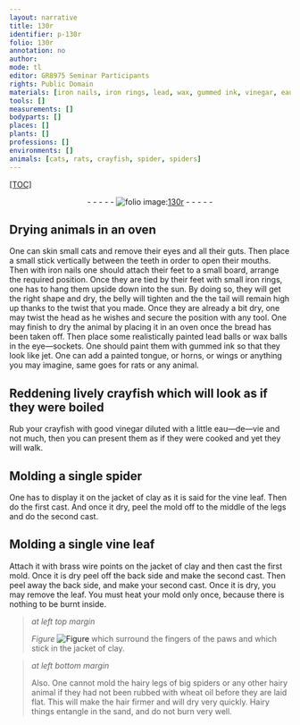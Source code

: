 ```yaml
---
layout: narrative
title: 130r
identifier: p-130r
folio: 130r
annotation: no
author:
mode: tl
editor: GR8975 Seminar Participants
rights: Public Domain
materials: [iron nails, iron rings, lead, wax, gummed ink, vinegar, eau-de-vie, clay, vine leaf, brass, wheat oil, hair]
tools: []
measurements: []
bodyparts: []
places: []
plants: []
professions: []
environments: []
animals: [cats, rats, crayfish, spider, spiders]
---
```


<p><a href="{{ site.baseurl }}/diplomatic/">[TOC]</a></p><div class="folio" align="center">- - - - - <a href="http://gallica.bnf.fr/ark:/12148/btv1b10500001g/f265.item.r=" target="_blank"><img src="https://cu-mkp.github.io/2017-workshop-edition/assets/photo-icon.png" alt="folio image: " style="display:inline-block; margin-bottom:-3px;"/>130r</a> - - - - - </div>  
  

## Drying animals in an oven

 
One can skin small <span class="al">cats</span> and remove their eyes and all their guts. Then place a small stick vertically between the teeth in order to open their mouths. Then with <span class="m">iron nails</span> one should attach their feet to a small board, arrange the required position. Once they are tied by their feet with small <span class="m">iron rings</span>, one has to hang them upside down into the sun. By doing so, they will get the right shape and dry, the belly will tighten and the the tail will remain high up thanks to the twist that you made. Once they are already a bit dry, one may twist the head as he wishes and secure the position with any tool. One may finish to dry the animal by placing it in an oven once the bread has been taken off. Then place some realistically painted <span class="m">lead</span> balls or <span class="m">wax</span> balls in the eye—sockets. One should paint them with <span class="m">gummed ink</span> so that they look like jet. One can add a painted tongue, or horns, or wings or anything you may imagine, same goes for <span class="al">rats</span> or any animal.

 
  

## Reddening lively <span class="al">crayfish</span> which will look as if they were boiled

 
Rub your <span class="al">crayfish</span> with good <span class="m">vinegar</span> diluted with a little <span class="m">eau—de—vie</span> and not much, then you can present them as if they were cooked and yet they will walk.

 
  

## Molding a single <span class="al">spider</span>

 
One has to display it on the jacket of <span class="m">clay</span> as it is said for the <span class="m">vine leaf</span>. Then do the first cast. And once it dry, peel the mold off to the middle of the legs and do the second cast.

 
  

## Molding a single <span class="m">vine leaf</span>

 
Attach it with <span class="m">brass</span> wire points on the jacket of <span class="m">clay</span> and then cast the first mold. Once it is dry peel off the back side and make the second cast. Then peel away the back side, and make your second cast. Once it is dry, you may remove the leaf. You must heat your mold only once, because there is nothing to be burnt inside.
 
> *at left top margin*
> 
> 
>   
> *Figure*
> <a href="https://drive.google.com/open?id=0B9-oNrvWdlO5cHVsNnNVQ1l5RnM" target="_blank"><img src="https://cu-mkp.github.io/GR8975-edition/assets/photo-icon.png" alt="Figure" style="display:inline-block; margin-bottom:-3px;"/></a>
 which surround the fingers of the paws and which stick in the jacket of <span class="m">clay</span>.
 
> *at left bottom margin*
> 
> 
>   Also. One cannot mold the hairy legs of big <span class="al">spiders</span> or any other hairy animal if they had not been rubbed with <span class="m">wheat oil</span> before they are laid flat. This will make the <span class="m">hair</span> firmer and will dry very quickly. Hairy things entangle in the sand, and do not burn very well.
 
